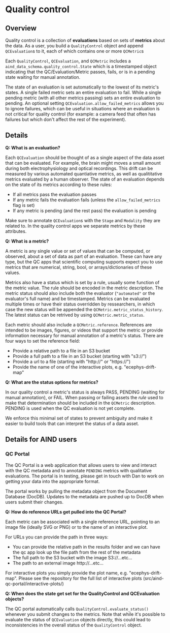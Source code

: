 # Quality control

## Overview

Quality control is a collection of **evaluations** based on sets of **metrics** about the data. As a user, you build a `QualityControl` object and append `QCEvaluation`s to it, each of which contains one or more `QCMetric`s

Each `QualityControl`, `QCEvaluation`, and `QCMetric` includes a `aind_data_schema.quality_control.State` which is a timestamped object indicating that the QC/Evaluation/Metric passes, fails, or is in a pending state waiting for manual annotation.

The state of an evaluation is set automatically to the lowest of its metric's states. A single failed metric sets an entire evaluation to fail. While a single pending metric (with all other metrics passing) sets an entire evaluation to pending. An optional setting `QCEvaluation.allow_failed_metrics` allows you to ignore failures, which can be useful in situations where an evaluation is not critical for quality control (for example: a camera feed that often has failures but which don't affect the rest of the experiment).

## Details

**Q: What is an evaluation?**

Each `QCEvaluation` should be thought of as a single aspect of the data asset that can be evaluated. For example, the brain might moves a small amount during both electrophysiology and optical recordings. This drift can be measured by various automated quantiative metrics, as well as qualititative metrics evaluated by a human observer. The state of an evaluation depends on the state of its metrics according to these rules:

- If all metrics pass the evaluation passes
- If any metric fails the evaluation fails (unless the `allow_failed_metrics` flag is set)
- If any metric is pending (and the rest pass) the evaluation is pending

Make sure to annotate `QCEvaluation`s with the `Stage` and `Modality` they are related to. In the quality control apps we separate metrics by these attributes.

**Q: What is a metric?**

A metric is any single value or set of values that can be computed, or observed, about a set of data as part of an evaluation. These can have any type, but the QC apps that scientific computing supports expect you to use metrics that are numerical, string, bool, or arrays/dictionaries of these values.

Metrics also have a status which is set by a rule, usually some function of the metric value. The rule should be encoded in the metric description. The metric status should also include both the evaluator (``"automated"`` or the evaluator's full name) and be timestamped. Metrics can be evaluated multiple times or have their status overridden by ressearchers, in which case the new status will be appended the `QCMetric.metric_status_history`. The latest status can be retrived by using `QCMetric.metric_status`.

Each metric should also include a `QCMetric.reference`. References are intended to be images, figures, or videos that support the metric or provide information necessary for manual annotation of a metric's status. There are four ways to set the reference field:

- Provide a relative path to a file in an S3 bucket
- Provide a full path to a file in an S3 bucket (starting with "s3://")
- Provide a url to a file (starting with "http://" or "https://")
- Provide the name of one of the interactive plots, e.g. "ecephys-drift-map"

**Q: What are the status options for metrics?**

In our quality control a metric's status is always PASS, PENDING (waiting for manual annotation), or FAIL. When passing or failing assets the *rule* used to make that determination should be included in the `QCMetric` description. PENDING is used when the QC evaluation is not yet complete.

We enforce this minimal set of states to prevent ambiguity and make it easier to build tools that can interpret the status of a data asset.

## Details for AIND users

### QC Portal

The QC Portal is a web application that allows users to view and interact with the QC metadata and to annotate ``PENDING`` metrics with qualitative evaluations. The portal is in testing, please get in touch with Dan to work on getting your data into the appropriate format.

The portal works by pulling the metadata object from the Document Database (DocDB). Updates to the metadata are pushed up to DocDB when users submit their changes.

**Q: How do reference URLs get pulled into the QC Portal?**

Each metric can be associated with a single reference URL, pointing to an image file (ideally SVG or PNG) or to the name of an interactive plot.

For URLs you can provide the path in three ways:

- You can provide the relative path in the results folder and we can have the qc app look up the file path from the rest of the metadata
- The full path to the S3 bucket with the image S3://...etc...
- The path to an external image http://...etc...

For interactive plots you simply provide the plot name, e.g. "ecephys-drift-map". Please see the repository for the full list of interactive plots (src/aind-qc-portal/interactive-plots/)

**Q: When does the state get set for the QualityControl and QCEvaluation objects?**

The QC portal automatically calls ``QualityControl.evaluate_status()`` whenever you submit changes to the metrics. Note that while it's possible to evaluate the status of ``QCEvaluation`` objects directly, this could lead to inconsistencies in the overall status of the ``QualityControl`` object.
